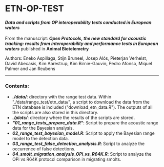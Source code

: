 # ETN-OP-TEST
#### *Data and scripts from OP interoperability tests conducted in European waters*

From the manuscript: ***Open Protocols, the new standard for acoustic tracking: results from interoperability and performance tests in European waters*** published in
**Animal Biotelemetry**

Authors: 
Eneko Aspillaga, Stijn Bruneel, Josep Alós, Pieterjan Verhelst, David Abecasis, Kim Aarestrup, Kim Birnie-Gauvin, Pedro Afonso, Miquel Palmer and Jan Reubens

---

### Contents:

- ***./data/***: directory with the range test data. Within "./data/range_test/etn_data/", a script to download the data from the ETN database is included ("download_etn_data.R"). The outputs of all the scripts are also stored in this directory.
- ***./plots/***: directory where the results of the scripts are stored.
- ***"01_range_tests_prepare_data.R"***: Script to prepare the acoustic range data for the Bayesian analysis.
- ***02_range_test_bayesian_model.R***: Script to apply the Bayesian range model to the detection data.
- ***03_range_test_false_detection_analysis.R***: Script to analyze the occurrence of false detections.
- ***04_smolt_migration_analysis_OPi_vs_R64K.R***: Script to analyze the OPi vs R64K protocol comparison in migrating smolts.

